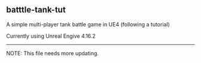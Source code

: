 batttle-tank-tut
----------------
A simple multi-player tank battle game in UE4 (following a tutorial)

Currently using Unreal Engive 4.16.2

----------------
NOTE: This file needs more updating.
